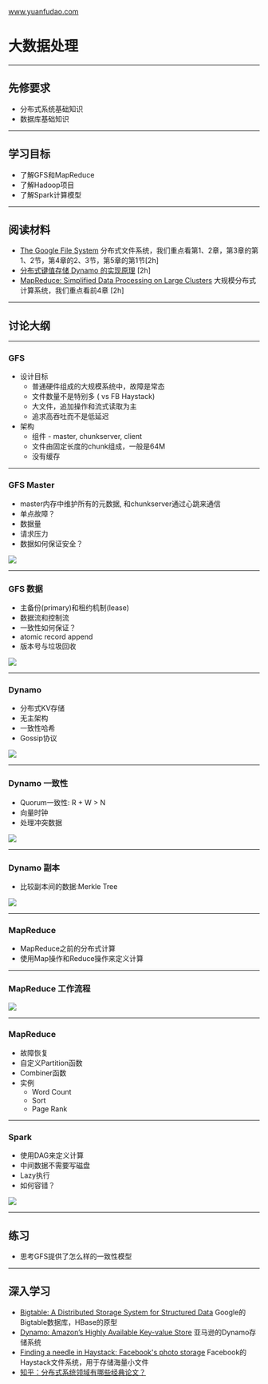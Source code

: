www.yuanfudao.com

# 大数据处理

---

## 先修要求
* 分布式系统基础知识
* 数据库基础知识

---

## 学习目标
* 了解GFS和MapReduce
* 了解Hadoop项目
* 了解Spark计算模型

---

## 阅读材料

* [The Google File System](https://ai.google/research/pubs/pub51) 分布式文件系统，我们重点看第1、2章，第3章的第1、2节，第4章的2、3节，第5章的第1节[2h]
* [分布式键值存储 Dynamo 的实现原理](https://draveness.me/dynamo) [2h]
* [MapReduce: Simplified Data Processing on Large Clusters](https://ai.google/research/pubs/pub62) 大规模分布式计算系统，我们重点看前4章 [2h]

---

## 讨论大纲

---
### GFS

* 设计目标
    * 普通硬件组成的大规模系统中，故障是常态
    * 文件数量不是特别多 ( vs FB Haystack)
    * 大文件，追加操作和流式读取为主
    * 追求高吞吐而不是低延迟
* 架构
    * 组件 - master, chunkserver, client
    * 文件由固定长度的chunk组成，一般是64M
    * 没有缓存

--- 
### GFS Master
* master内存中维护所有的元数据, 和chunkserver通过心跳来通信
* 单点故障？
* 数据量
* 请求压力
* 数据如何保证安全？

<img src="http://2.bp.blogspot.com/-C7Qcn2akF7E/U0zVjII34hI/AAAAAAAAAQY/7Cvy2OX9m9s/s1600/GFS+architecture.JPG">

---
### GFS 数据
* 主备份(primary)和租约机制(lease)
* 数据流和控制流
* 一致性如何保证？
* atomic record append
* 版本号与垃圾回收

<img src="https://dirtysalt.github.io/html/images/gfs-write-control-and-data-flow.png">

---
### Dynamo

* 分布式KV存储
* 无主架构
* 一致性哈希
* Gossip协议

<img src="https://img.draveness.me/2017-10-24-gossip-protocol.png">

---
### Dynamo 一致性

* Quorum一致性: R + W > N
* 向量时钟
* 处理冲突数据

<img src="https://img.draveness.me/2017-10-24-version-evolution-in-dynamo.png">

---
### Dynamo 副本

* 比较副本间的数据:Merkle Tree

<img src="https://img.draveness.me/2017-10-24-merkle-hash-tree.png">

---

### MapReduce

* MapReduce之前的分布式计算
* 使用Map操作和Reduce操作来定义计算

---

### MapReduce 工作流程

<img src="https://www.researchgate.net/profile/Alain_Abran/publication/221236352/figure/fig2/AS:305649960407042@1449884037420/The-MapReduce-execution-flow-in-Googles-implementation-7.png">

---

### MapReduce

* 故障恢复
* 自定义Partition函数
* Combiner函数
* 实例
    * Word Count
    * Sort
    * Page Rank

---
### Spark

* 使用DAG来定义计算
* 中间数据不需要写磁盘
* Lazy执行
* 如何容错？
<img src="https://image.slidesharecdn.com/datascientistorg0917-150918043822-lva1-app6892/95/talk-about-hivemall-at-data-scientist-organization-on-20150917-6-638.jpg?cb=1442553224">

---

## 练习

* 思考GFS提供了怎么样的一致性模型

---

## 深入学习
* [Bigtable: A Distributed Storage System for Structured Data](https://ai.google/research/pubs/pub27898) Google的Bigtable数据库，HBase的原型
* [Dynamo: Amazon’s Highly Available Key-value Store](https://www.allthingsdistributed.com/files/amazon-dynamo-sosp2007.pdf) 亚马逊的Dynamo存储系统
* [Finding a needle in Haystack: Facebook's photo storage](https://www.usenix.org/event/osdi10/tech/full_papers/Beaver.pdf) Facebook的Haystack文件系统，用于存储海量小文件
* [知乎：分布式系统领域有哪些经典论文？](https://www.zhihu.com/question/30026369)
